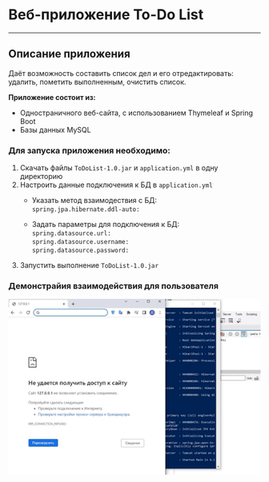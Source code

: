 # Веб-приложение To-Do List
_________

## Описание приложения
Даёт возможность составить список дел
и его отредактировать: удалить, пометить выполненным, 
очистить список.  
  
__Приложение состоит из:__  
- Одностраничного веб-сайта, с использованием Thymeleaf и Spring Boot
- Базы данных MySQL

### Для запуска приложения необходимо:
1. Скачать файлы `ToDoList-1.0.jar` и `application.yml` в одну директорию
2. Настроить данные подключения к БД в `application.yml`
    + Указать метод взаимодествия с БД:  
   `spring.jpa.hibernate.ddl-auto:`
      
    + Задать параметры для подключения к БД:  
      `spring.datasource.url:`  
      `spring.datasource.username:`  
      `spring.datasource.password:`
3. Запустить выполнение `ToDoList-1.0.jar`

### Демонстрайия взаимодействия для пользователя
![demo](./demonstration.gif "Demo") 
 